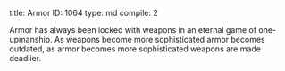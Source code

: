 title:          Armor
ID:             1064
type:           md
compile:        2



Armor has always been locked with weapons in an eternal game of one-upmanship. As weapons become more sophisticated armor becomes outdated, as armor becomes more sophisticated weapons are made deadlier.